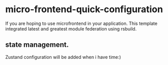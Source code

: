# micro-frontend-quick-configuration
If you are hoping to use microfrontend in your application. This template integrated latest and greatest module federation using rsbuild. 


## state management.
Zustand configuration will be added when i have time:)
